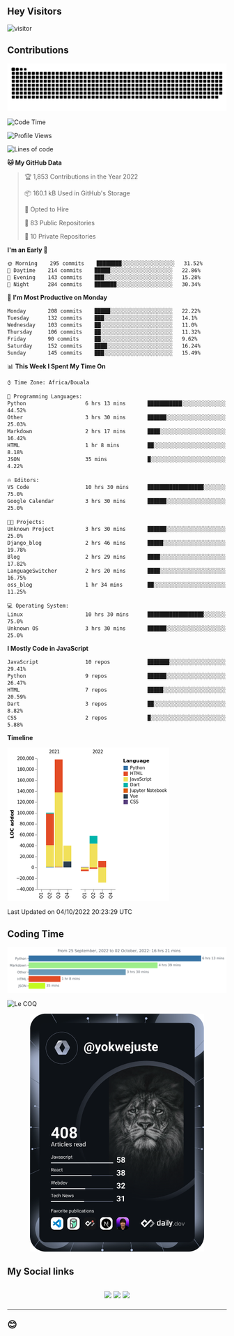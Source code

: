 ## Hey Visitors
![visitor](https://profile-counter.glitch.me/yokwejuste/count.svg)

## Contributions
<p align="center">
  <img src="https://raw.githubusercontent.com/yokwejuste/yokwejuste/output/github-contribution-grid-snake.svg" />
</p>

<!--START_SECTION:waka-->
![Code Time](http://img.shields.io/badge/Code%20Time-1%2C119%20hrs%2025%20mins-blue)

![Profile Views](http://img.shields.io/badge/Profile%20Views-11-blue)

![Lines of code](https://img.shields.io/badge/From%20Hello%20World%20I%27ve%20Written-372%20Thousand%20lines%20of%20code-blue)

**🐱 My GitHub Data** 

> 🏆 1,853 Contributions in the Year 2022
 > 
> 📦 160.1 kB Used in GitHub's Storage 
 > 
> 💼 Opted to Hire
 > 
> 📜 83 Public Repositories 
 > 
> 🔑 10 Private Repositories  
 > 
**I'm an Early 🐤** 

```text
🌞 Morning    295 commits    ████████░░░░░░░░░░░░░░░░░   31.52% 
🌆 Daytime    214 commits    █████░░░░░░░░░░░░░░░░░░░░   22.86% 
🌃 Evening    143 commits    ███░░░░░░░░░░░░░░░░░░░░░░   15.28% 
🌙 Night      284 commits    ███████░░░░░░░░░░░░░░░░░░   30.34%

```
📅 **I'm Most Productive on Monday** 

```text
Monday       208 commits    █████░░░░░░░░░░░░░░░░░░░░   22.22% 
Tuesday      132 commits    ███░░░░░░░░░░░░░░░░░░░░░░   14.1% 
Wednesday    103 commits    ██░░░░░░░░░░░░░░░░░░░░░░░   11.0% 
Thursday     106 commits    ██░░░░░░░░░░░░░░░░░░░░░░░   11.32% 
Friday       90 commits     ██░░░░░░░░░░░░░░░░░░░░░░░   9.62% 
Saturday     152 commits    ████░░░░░░░░░░░░░░░░░░░░░   16.24% 
Sunday       145 commits    ███░░░░░░░░░░░░░░░░░░░░░░   15.49%

```


📊 **This Week I Spent My Time On** 

```text
⌚︎ Time Zone: Africa/Douala

💬 Programming Languages: 
Python                   6 hrs 13 mins       ███████████░░░░░░░░░░░░░░   44.52% 
Other                    3 hrs 30 mins       ██████░░░░░░░░░░░░░░░░░░░   25.03% 
Markdown                 2 hrs 17 mins       ████░░░░░░░░░░░░░░░░░░░░░   16.42% 
HTML                     1 hr 8 mins         ██░░░░░░░░░░░░░░░░░░░░░░░   8.18% 
JSON                     35 mins             █░░░░░░░░░░░░░░░░░░░░░░░░   4.22%

🔥 Editors: 
VS Code                  10 hrs 30 mins      ██████████████████░░░░░░░   75.0% 
Google Calendar          3 hrs 30 mins       ██████░░░░░░░░░░░░░░░░░░░   25.0%

🐱‍💻 Projects: 
Unknown Project          3 hrs 30 mins       ██████░░░░░░░░░░░░░░░░░░░   25.0% 
Django_blog              2 hrs 46 mins       █████░░░░░░░░░░░░░░░░░░░░   19.78% 
Blog                     2 hrs 29 mins       ████░░░░░░░░░░░░░░░░░░░░░   17.82% 
LanguageSwitcher         2 hrs 20 mins       ████░░░░░░░░░░░░░░░░░░░░░   16.75% 
oss_blog                 1 hr 34 mins        ██░░░░░░░░░░░░░░░░░░░░░░░   11.25%

💻 Operating System: 
Linux                    10 hrs 30 mins      ██████████████████░░░░░░░   75.0% 
Unknown OS               3 hrs 30 mins       ██████░░░░░░░░░░░░░░░░░░░   25.0%

```

**I Mostly Code in JavaScript** 

```text
JavaScript               10 repos            ███████░░░░░░░░░░░░░░░░░░   29.41% 
Python                   9 repos             ██████░░░░░░░░░░░░░░░░░░░   26.47% 
HTML                     7 repos             █████░░░░░░░░░░░░░░░░░░░░   20.59% 
Dart                     3 repos             ██░░░░░░░░░░░░░░░░░░░░░░░   8.82% 
CSS                      2 repos             █░░░░░░░░░░░░░░░░░░░░░░░░   5.88%

```


**Timeline**

![Chart not found](https://raw.githubusercontent.com/yokwejuste/yokwejuste/master/charts/bar_graph.png) 


 Last Updated on 04/10/2022 20:23:29 UTC
<!--END_SECTION:waka-->

## Coding Time

[![wakatime-stats](https://github.com/yokwejuste/yokwejuste/blob/master/images/stat.svg)](https://wakatime.com/@yokwejuste)

![Le COQ](https://metrics.lecoq.io/yokwejuste/)
<p align="center">
  <a href="#"><img src="https://github.com/yokwejuste/yokwejuste/blob/master/devcard.svg" width="400" alt="Yonkeu K. Steve's Dev Card"/></a>
</p>
<h2>My Social links<h2>
<p align="center">
  <a href="https://twitter.com/yokwejuste"><img src="https://img.shields.io/badge/twitter-%231DA1F2.svg?style=for-the-badge&logo=Twitter&logoColor=white"></a>
  <a href="https://linkedin.com/in/yokwejuste"><img src="https://img.shields.io/badge/linkedin-%230077B5.svg?style=for-the-badge&logo=linkedin&logoColor=white"></a>
  <a href="https://instagram.com/yokwejuste0"><img src="https://img.shields.io/badge/instagram-%23E4405F.svg?style=for-the-badge&logo=Instagram&logoColor=white"></a>
</p>
<hr>
😊
